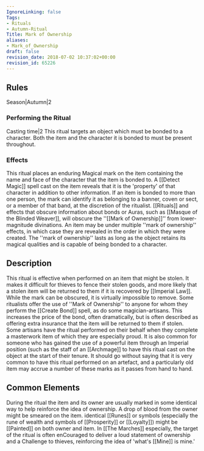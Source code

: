 ```yaml
---
IgnoreLinking: false
Tags:
- Rituals
- Autumn-Ritual
Title: Mark of Ownership
aliases:
- Mark_of_Ownership
draft: false
revision_date: 2018-07-02 10:37:02+00:00
revision_id: 65226
---
```


## Rules
Season|Autumn|2
### Performing the Ritual
Casting time|2 This ritual targets an object which must be bonded to a character. Both the item and the character it is bonded to must be present throughout. 
### Effects
This ritual places an enduring Magical mark on the item containing the name and face of the character that the item is bonded to.  A [[Detect Magic]] spell cast on the item reveals that it is the 'property' of that character in addition to other information. 
If an item is bonded to more than one person, the mark can identify it as belonging to a banner, coven or sect, or a member of that band, at the discretion of the ritualist.
[[Rituals]] and effects that obscure information about bonds or Auras, such as [[Masque of the Blinded Weaver]], will obscure the ''[[Mark of Ownership]]'' from lower-magnitude divinations.
An item may be under multiple ''mark of ownership'' effects, in which case they are revealed in the order in which they were created.
The ''mark of ownership'' lasts as long as the object retains its magical qualities and is capable of being bonded to a character.
## Description
This ritual is effective when performed on an item that might be stolen. It makes it difficult for thieves to fence their stolen goods, and more likely that a stolen item will be returned to them if it is recovered by [[Imperial Law]]. While the mark can be obscured, it is virtually impossible to remove. 
Some ritualists offer the use of ''Mark of Ownership'' to anyone for whom they perform the [[Create Bond]] spell, as do some magician-artisans. This increases the price of the bond, often dramatically, but is often described as offering extra insurance that the item will be returned to them if stolen.
Some artisans have the ritual performed on their behalf when they complete a masterwork item of which they are especially proud. It is also common for someone who has gained the use of a powerful item through an Imperial position (such as the staff of an [[Archmage]] to have this ritual cast on the object at the start of their tenure. It should go without saying that it is very common to have this ritual performed on an artefact, and a particularly old item may accrue a number of these marks as it passes from hand to hand.
## Common Elements
During the ritual the item and its owner are usually marked in some identical way to help reinforce the idea of ownership. A drop of blood from the owner might be smeared on the item. identical [[Runes]] or symbols (especially the rune of wealth and symbols of [[Prosperity]] or [[Loyalty]]) might be [[Painted]] on both owner and item. In [[The Marches]] especially, the target of the ritual is often enCouraged to deliver a loud statement of ownership and a Challenge to thieves, reinforcing the idea of 'what's [[Mine]] is mine.'
